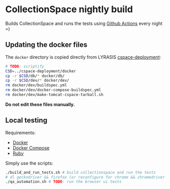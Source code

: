 # CollectionSpace nightly build

Builds CollectionSpace and runs the tests using [Github Actions](#) every night =)

## Updating the docker files

The `docker` directory is copied directly from LYRASIS [cspace-deployment](#):

```bash
# TODO: scriptify
CSD=../cspace-deployment/docker
cp -r $CSD/db/* docker/db/
cp -r $CSD/dev/* docker/dev/
rm docker/dev/buildspec.yml
rm docker/dev/docker-compose-buildspec.yml
rm docker/dev/make-tomcat-cspace-tarball.sh
```

__Do not edit these files manually.__

## Local testing

Requirements:

- [Docker](#)
- [Docker Compose](#)
- [Ruby](#)

Simply use the scripts:

```bash
./build_and_run_tests.sh # build collectionspace and run the tests
# dl geckodriver && firefox (or reconfigure for chrome && chromedriver if preferred)
./qa_automation.sh # TODO: run the browser ui tests
```
